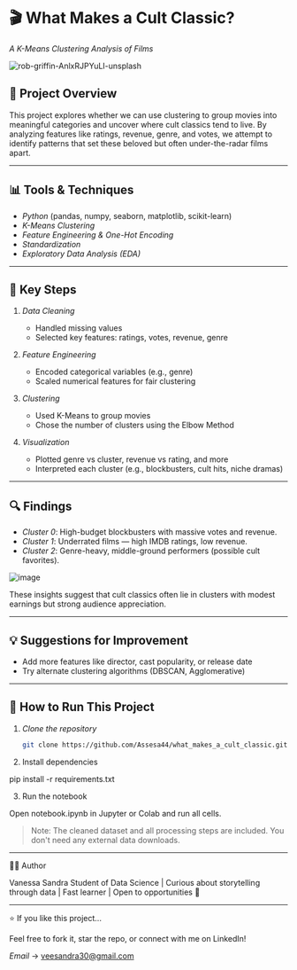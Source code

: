 # 🎬 What Makes a Cult Classic?  
*A K-Means Clustering Analysis of Films*

![rob-griffin-AnlxRJPYuLI-unsplash](https://github.com/user-attachments/assets/2f0f71f7-5675-4dc9-bf98-4b7ce16a84cd)

## 📌 Project Overview
This project explores whether we can use clustering to group movies into meaningful categories and uncover where cult classics tend to live. By analyzing features like ratings, revenue, genre, and votes, we attempt to identify patterns that set these beloved but often under-the-radar films apart.

---
## 📊 Tools & Techniques
- *Python* (pandas, numpy, seaborn, matplotlib, scikit-learn)
- *K-Means Clustering*
- *Feature Engineering & One-Hot Encoding*
- *Standardization*
- *Exploratory Data Analysis (EDA)*

---
## 🧠 Key Steps

1. *Data Cleaning*  
   - Handled missing values  
   - Selected key features: ratings, votes, revenue, genre

2. *Feature Engineering*  
   - Encoded categorical variables (e.g., genre)  
   - Scaled numerical features for fair clustering

3. *Clustering*  
   - Used K-Means to group movies  
   - Chose the number of clusters using the Elbow Method

4. *Visualization*  
   - Plotted genre vs cluster, revenue vs rating, and more  
   - Interpreted each cluster (e.g., blockbusters, cult hits, niche dramas)

---
## 🔍 Findings

- *Cluster 0*: High-budget blockbusters with massive votes and revenue.
- *Cluster 1*: Underrated films — high IMDB ratings, low revenue.
- *Cluster 2*: Genre-heavy, middle-ground performers (possible cult favorites).

![image](https://github.com/user-attachments/assets/a313d9f1-5fa4-413c-b728-1f029867e187)

These insights suggest that cult classics often lie in clusters with modest earnings but strong audience appreciation.

---
## 💡 Suggestions for Improvement

- Add more features like director, cast popularity, or release date
- Try alternate clustering algorithms (DBSCAN, Agglomerative)

---
## 📁 How to Run This Project

1. *Clone the repository*  
   ```bash
   git clone https://github.com/Assesa44/what_makes_a_cult_classic.git

2. Install dependencies

pip install -r requirements.txt

3. Run the notebook

Open notebook.ipynb in Jupyter or Colab and run all cells.

> Note: The cleaned dataset and all processing steps are included. You don't need any external data downloads.

---
🧑‍💻 Author

Vanessa Sandra
Student of Data Science | Curious about storytelling through data | Fast learner | Open to opportunities 💼

---

⭐ If you like this project...

Feel free to fork it, star the repo, or connect with me on LinkedIn!

*Email* -> veesandra30@gmail.com
